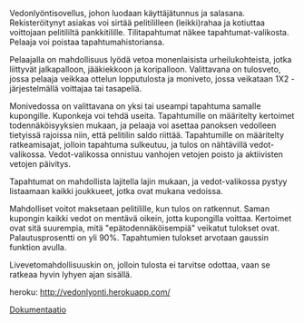 Vedonlyöntisovellus, johon luodaan käyttäjätunnus ja salasana. Rekisteröitynyt asiakas voi sirtää pelitililleen (leikki)rahaa ja kotiuttaa voittojaan pelitililtä pankkitilille. Tilitapahtumat näkee tapahtumat-valikosta. Pelaaja voi poistaa tapahtumahistoriansa.

Pelaajalla on mahdollisuus lyödä vetoa monenlaisista urheilukohteista, jotka liittyvät jalkapalloon, jääkiekkoon ja koripalloon. Valittavana on tulosveto, jossa pelaaja veikkaa ottelun lopputulosta ja moniveto, jossa veikataan 1X2 -järjestelmällä voittajaa tai tasapeliä.

Monivedossa on valittavana on yksi tai useampi tapahtuma samalle kupongille. Kuponkeja voi tehdä useita. Tapahtumille on määritelty kertoimet todennäköisyyksien mukaan, ja pelaaja voi asettaa panoksen vedolleen tietyissä rajoissa niin, että pelitilin saldo riittää. Tapahtumille on määritelty ratkeamisajat, jolloin tapahtuma sulkeutuu, ja tulos on nähtävillä vedot-valikossa. Vedot-valikossa onnistuu vanhojen vetojen poisto ja aktiivisten vetojen päivitys.

Tapahtumat on mahdollista lajitella lajin mukaan, ja vedot-valikossa pystyy listaamaan kaikki joukkueet, jotka ovat mukana vedoissa.

 Mahdolliset voitot maksetaan pelitilille, kun tulos on ratkennut. Saman kupongin kaikki vedot on mentävä oikein, jotta kupongilla voittaa. Kertoimet ovat sitä suurempia, mitä "epätodennäköisempiä" veikatut tulokset ovat.  Palautusprosentti on yli 90%. Tapahtumien tulokset arvotaan gaussin funktion avulla. 
 
Livevetomahdollisuuskin on, jolloin tulosta ei tarvitse odottaa, vaan se ratkeaa hyvin lyhyen ajan sisällä.

heroku: http://vedonlyonti.herokuapp.com/

[Dokumentaatio](documentation)
